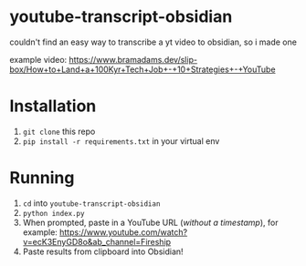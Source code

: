 # youtube-transcript-obsidian

couldn't find an easy way to transcribe a yt video to obsidian, so i made one 

example video: https://www.bramadams.dev/slip-box/How+to+Land+a+100Kyr+Tech+Job+-+10+Strategies+-+YouTube

# Installation

1. `git clone` this repo
2. `pip install -r requirements.txt` in your virtual env

# Running

1. `cd` into `youtube-transcript-obsidian`
2. `python index.py`
3. When prompted, paste in a YouTube URL (*without a timestamp*), for example: https://www.youtube.com/watch?v=ecK3EnyGD8o&ab_channel=Fireship
4. Paste results from clipboard into Obsidian!
